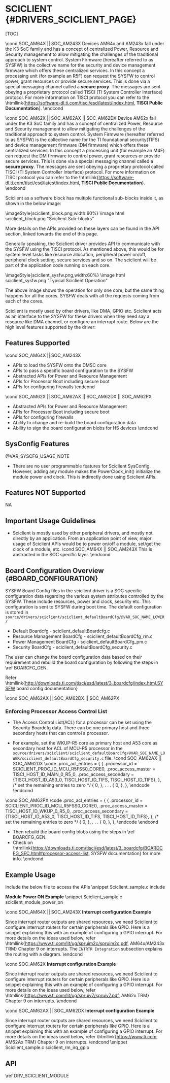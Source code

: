 # SCICLIENT {#DRIVERS_SCICLIENT_PAGE}

[TOC]

\cond SOC_AM64X || SOC_AM243X
Devices AM64x and AM243x fall under the K3 SoC family and has a concept of centralized Power, Resource and Security management to allow mitigating the challenges of the traditional approach to system control. System Firmware (hereafter referred to as SYSFW) is the collective name for the security and device management firmware which offers these centralized services. In this concept a processing unit (for example an R5F) can request the SYSFW to control power, grant resources or provide secure services. This is done via a special messaging channel called a **secure proxy**. The messages are sent obeying a proprietary protocol called TISCI (TI System Controller Interface) protocol. For more information on TISCI protocol you can refer to the \htmllink{https://software-dl.ti.com/tisci/esd/latest/index.html, **TISCI Public Documentation**}.
\endcond

\cond SOC_AM62X || SOC_AM62AX || SOC_AM62DX
Device AM62x fall under the K3 SoC family and has a concept of centralized Power, Resource and Security management to allow mitigating the challenges of the traditional approach to system control. System Firmware (hereafter referred to as SYSFW) is the collective name for the TI foundational security(TIFS) and device management firmware (DM firmware) which offers these centralized services. In this concept a processing unit (for example an M4F) can request the DM firmware to control power, grant resources or provide secure services. This is done via a special messaging channel called a **secure proxy**. The messages are sent obeying a proprietary protocol called TISCI (TI System Controller Interface) protocol. For more information on TISCI protocol you can refer to the \htmllink{https://software-dl.ti.com/tisci/esd/latest/index.html, **TISCI Public Documentation**}.
\endcond

Sciclient as a software block has multiple functional sub-blocks inside it, as shown in the below image:

\imageStyle{sciclient_block.png,width:60%}
\image html sciclient_block.png "Sciclient Sub-blocks"

More details on the APIs provided on these layers can be found in the API section, linked towards the end of this page.

Generally speaking, the Sciclient driver provides API to communicate with the SYSFW using the TISCI protocol. As mentioned above, this would be for system level tasks like resource allocation, peripheral power on/off, peripheral clock setting, secure services and so on. The sciclient will be part of the application code running on each core.

\imageStyle{sciclient_sysfw.png,width:60%}
\image html sciclient_sysfw.png "Typical Sciclient Operation"

The above image shows the operation for only one core, but the same thing happens for all the cores. SYSFW deals with all the requests coming from each of the cores.

Sciclient is mostly used by other drivers, like DMA, GPIO etc. Sciclient acts as an interface to the SYSFW for these drivers when they need say a resource like DMA channel, or configure an interrupt route. Below are the high level features supported by the driver:

## Features Supported

\cond SOC_AM64X || SOC_AM243X
- APIs to load the SYSFW onto the DMSC core
- APIs to pass a specific board configuration to the SYSFW
- Abstracted APIs for Power and Resource Management
- APIs for Processor Boot including secure boot
- APIs for configuring firewalls
\endcond

\cond SOC_AM62X || SOC_AM62AX || SOC_AM62DX || SOC_AM62PX
- Abstracted APIs for Power and Resource Management
- APIs for Processor Boot including secure boot
- APIs for configuring firewalls
- Ability to change and re-build the board configuration data
- Ability to sign the board configuration blobs for HS devices
\endcond

## SysConfig Features

@VAR_SYSCFG_USAGE_NOTE

- There are no user programmable features for Sciclient SysConfig. However, adding any module makes the PowerClock_init() initialize the module power and clock. This is indirectly done using Sciclient APIs.

## Features NOT Supported

NA

## Important Usage Guidelines

- Sciclient is mostly used by other peripheral drivers, and mostly not directly by an application. From an application point of view, major usage of Sciclient APIs would be to power on/off a module, set/get the clock of a module, etc.
\cond SOC_AM64X || SOC_AM243X
This is abstracted in the SOC specific layer.
\endcond

## Board Configuration Overview {#BOARD_CONFIGURATION}

SYSFW Board Config files in the sciclient driver is a SOC specific configuration data regarding the various system attributes
controlled by the SYSFW. These include resources, power and clock, security etc. This configuration is sent to SYSFW during boot
time. The default configuration is stored in `source/drivers/sciclient/sciclient_defaultBoardCfg/@VAR_SOC_NAME_LOWER/`

- Default Boardcfg - sciclient_defaultBoardcfg.c
- Resource Management BoardCfg - sciclient_defaultBoardCfg_rm.c
- Power Management BoardCfg - sciclient_defaultBoardCfg_pm.c
- Security BoardCfg - sciclient_defaultBoardCfg_security.c

The user can change the board configuration data based on their requirement and rebuild the board configuration by following
the steps in \ref BOARCFG_GEN.

Refer \htmllink{http://downloads.ti.com/tisci/esd/latest/3_boardcfg/index.html,SYSFW board config documentation}

\cond SOC_AM62AX || SOC_AM62DX || SOC_AM62PX
### Enforcing Processor Access Control List

- The Access Control List(ACL) for a processor can be set using the Security Boardcfg data. There can be one primary
host and three secondary hosts that can control a processor.

- For example, set the WKUP-R5 core as primary host and A53 core as secondary host for ACL of MCU-R5 processor
in the `source/drivers/sciclient/sciclient_defaultBoardCfg/@VAR_SOC_NAME_LOWER/sciclient_defaultBoardCfg_security.c` file.
\cond SOC_AM62AX || SOC_AM62DX
\code
    .proc_acl_entries = {
        {
            .processor_id = SCICLIENT_PROC_ID_MCU_R5FSS0_CORE0,
            .proc_access_master = TISCI_HOST_ID_MAIN_0_R5_0,
            .proc_access_secondary = {TISCI_HOST_ID_A53_0, TISCI_HOST_ID_TIFS, TISCI_HOST_ID_TIFS},
        },
        /* set the remaining entries to zero */
        {
            0,
        },
        .
        .
        .
        {
            0,
        },
    },
\endcode
\endcond

\cond SOC_AM62PX
\code
    .proc_acl_entries = {
        {
            .processor_id = SCICLIENT_PROC_ID_MCU_R5FSS0_CORE0,
            .proc_access_master = TISCI_HOST_ID_WKUP_0_R5_0,
            .proc_access_secondary = {TISCI_HOST_ID_A53_0, TISCI_HOST_ID_TIFS, TISCI_HOST_ID_TIFS},
        },
        /* set the remaining entries to zero */
        {
            0,
        },
        .
        .
        .
        {
            0,
        },
    },
\endcode
\endcond

- Then rebuild the board config blobs using the steps in \ref BOARCFG_GEN.
- Check on \htmllink{https://downloads.ti.com/tisci/esd/latest/3_boardcfg/BOARDCFG_SEC.html#processor-access-list,
SYSFW documentation} for more info.
\endcond

## Example Usage

Include the below file to access the APIs
\snippet Sciclient_sample.c include

**Module Power ON Example**
\snippet Sciclient_sample.c sciclient_module_power_on

\cond SOC_AM64X || SOC_AM243X
**Interrupt configuration Example**

Since interrupt router outputs are shared resources, we need Sciclient to configure interrupt routers for certain peripherals like GPIO.
Here is a snippet explaining this with an example of configuring a GPIO interrupt. For more details on the ideas used below, refer \htmllink{https://www.ti.com/lit/ug/spruim2c/spruim2c.pdf, AM64x/AM243x TRM} Chapter 9 on interrupts. The `INTRTR Integration` subsection explains the routing with a diagram.
\endcond

\cond SOC_AM62X
**Interrupt configuration Example**

Since interrupt router outputs are shared resources, we need Sciclient to configure interrupt routers for certain peripherals like GPIO.
Here is a snippet explaining this with an example of configuring a GPIO interrupt. For more details on the ideas used below, refer \htmllink{https://www.ti.com/lit/ug/spruiv7/spruiv7.pdf, AM62x TRM} Chapter 9 on interrupts.
\endcond


\cond SOC_AM62AX || SOC_AM62DX
**Interrupt configuration Example**

Since interrupt router outputs are shared resources, we need Sciclient to configure interrupt routers for certain peripherals like GPIO.
Here is a snippet explaining this with an example of configuring a GPIO interrupt. For more details on the ideas used below, refer \htmllink{https://www.ti.com, AM62Ax TRM} Chapter 9 on interrupts.
\endcond
\snippet Sciclient_sample.c sciclient_rm_irq_gpio

## API

\ref DRV_SCICLIENT_MODULE
